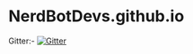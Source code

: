 # NerdBotDevs.github.io

Gitter:- [![Gitter](https://badges.gitter.im/NerdBotDevs/community.svg)](https://gitter.im/NerdBotDevs/community?utm_source=badge&utm_medium=badge&utm_campaign=pr-badge)

